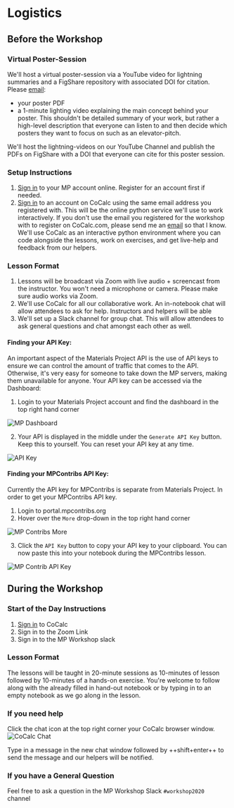 # Logistics

## Before the Workshop

### Virtual Poster-Session

We'll host a virtual poster-session via a YouTube video for lightning summaries and a FigShare repository with associated DOI for citation. Please [email](mailto:shyamd@lbl.gov):

- your poster PDF
- a 1-minute lighting video explaining the main concept behind your poster. This shouldn't be detailed summary of your work, but rather a high-level description that everyone can listen to and then decide which posters they want to focus on such as an elevator-pitch.

We'll host the lightning-videos on our YouTube Channel and publish the PDFs on FigShare with a DOI that everyone can cite for this poster session.

### Setup Instructions

1. [Sign in](https://materialsproject.org/) to your MP account online. Register for an account first if needed.
2. [Sign in](https://cocalc.org) to an account on CoCalc using the same email address you registered with. This will be the online python service we'll use to work interactively. If you don't use the email you registered for the workshop with to register on CoCalc.com, please send me an [email](mailto:shyamd@lbl.gov) so that I know. We'll use CoCalc as an interactive python environment where you can code alongside the lessons, work on exercises, and get live-help and feedback from our helpers.

### Lesson Format

1. Lessons will be broadcast via Zoom with live audio + screencast from the instructor. You won't need a microphone or camera. Please make sure audio works via Zoom.
2. We'll use CoCalc for all our collaborative work. An in-notebook chat will allow attendees to ask for help. Instructors and helpers will be able
3. We'll set up a Slack channel for group chat. This will allow attendees to ask general questions and chat amongst each other as well.

#### Finding your API Key:

An important aspect of the Materials Project API is the use of API keys to ensure we can control the amount of traffic that comes to the API. Otherwise, it's very easy for someone to take down the MP servers, making them unavailable for anyone. Your API key can be accessed via the Dashboard:

1. Login to your Materials Project account and find the dashboard in the top right hand corner

![MP Dashboard](/logistics/mp_dashboard.png)

2. Your API is displayed in the middle under the `Generate API Key` button. Keep this to yourself. You can reset your API key at any time.

![API Key](/logistics/api_key.png)

#### Finding your MPContribs API Key:

Currently the API key for MPContribs is separate from Materials Project. In order to get your MPContribs API key.

1. Login to portal.mpcontribs.org
2. Hover over the `More` drop-down in the top right hand corner

![MP Contribs More](/logistics/mpcontribs_more.png)

3. Click the `API Key` button to copy your API key to your clipboard. You can now paste this into your notebook during the MPContribs lesson.

![MP Contrib API Key](/logistics/mpcontribs_more_dropdown.png)

## During the Workshop

### Start of the Day Instructions

1. [Sign in](https://cocalc.org) to CoCalc
2. Sign in to the Zoom Link
3. Sign in to the MP Workshop slack

### Lesson Format

The lessons will be taught in 20-minute sessions as 10-minutes of lesson followed by 10-minutes of a hands-on exercise. You're welcome to follow along with the already filled in hand-out notebook or by typing in to an empty notebook as we go along in the lesson.

### If you need help
Click the chat icon at the top right corner your CoCalc browser window.
![CoCalc Chat](/logistics/cocalc_chat.png)

Type in a message in the new chat window followed by ++shift+enter++ to send the message and our helpers will be notified.

### If you have a General Question
Feel free to ask a question in the MP Workshop Slack `#workshop2020` channel
